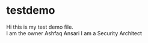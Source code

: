 # testdemo
Hi this is my test demo file.
<br>
I am the owner Ashfaq Ansari
I am a Security Architect 